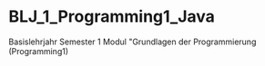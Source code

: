 # BLJ_1_Programming1_Java
Basislehrjahr Semester 1 Modul "Grundlagen der Programmierung (Programming1)
